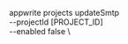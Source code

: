 appwrite projects updateSmtp \
        --projectId [PROJECT_ID] \
        --enabled false \








